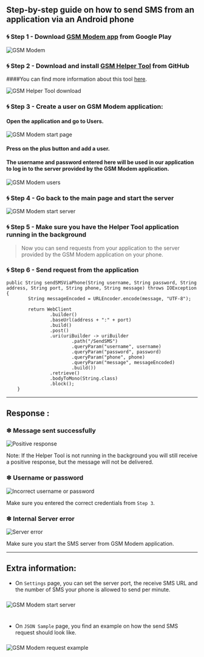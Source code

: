 ## Step-by-step guide on how to send SMS from an application via an Android phone

### 🌀 Step 1 - Download [GSM Modem app](https://play.google.com/store/apps/details?id=com.gsmmodem) from Google Play

![GSM Modem](img/google_play2.jpeg)



### 🌀 Step 2 - Download and install [GSM Helper Tool](https://play.google.com/store/apps/details?id=com.gsmmodem) from GitHub

####You can find more information about this tool [here](https://github.com/sadiqodho/GSM-Helper-Tool#readme).

![GSM Helper Tool download](img/helper_tool_download.jpeg)


### 🌀 Step 3 - Create a user on GSM Modem application:

#### Open the application and go to Users.


![GSM Modem start page](img/app_start.jpeg)

#### Press on the plus button and add a user.
#### The username and password entered here will be used in our application to log in to the server provided by the GSM Modem application.
![GSM Modem users](img/add_user.jpeg)


### 🌀 Step 4 - Go back to the main page and start the server
![GSM Modem start server](img/server_on.jpeg)


### 🌀 Step 5 - Make sure you have the Helper Tool application running in the background
> Now you can send requests from your application to the server provided by the GSM Modem application on your phone.


### 🌀 Step 6 - Send request from the application

```
public String sendSMSViaPhone(String username, String password, String address, String port, String phone, String message) throws IOException {
        String messageEncoded = URLEncoder.encode(message, "UTF-8");

        return WebClient
                .builder()
                .baseUrl(address + ":" + port)
                .build()
                .post()
                .uri(uriBuilder -> uriBuilder
                        .path("/SendSMS")
                        .queryParam("username", username)
                        .queryParam("password", password)
                        .queryParam("phone", phone)
                        .queryParam("message", messageEncoded)
                        .build())
                .retrieve()
                .bodyToMono(String.class)
                .block();
    }
```

---


## Response :

### ❄ Message sent successfully

![Positive response](img/response_200.png)

Note: If the Helper Tool is not running in the background you will still receive a positive response, but the message will not be delivered.

### ❄ Username or password
![Incorrect username or password](img/username_or_password_error.png)

Make sure you entered the correct credentials from `Step 3`.

### ❄ Internal Server error

![Server error](img/error.png)

Make sure you start the SMS server from GSM Modem application.


---

## Extra information:

* On `Settings` page, you can set the server port, the receive SMS URL and the number of SMS your phone is allowed to send per minute.
###
![GSM Modem start server](img/customize.jpeg)
#
* On `JSON Sample` page, you find an example on how the send SMS request should look like.
###
![GSM Modem request example](img/request_example.jpeg)
